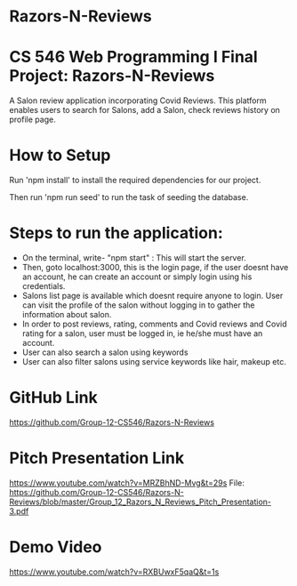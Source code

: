 # Razors-N-Reviews
# CS 546 Web Programming I Final Project: Razors-N-Reviews
A Salon review application incorporating Covid Reviews.
This platform enables users to search for Salons, add a Salon, check reviews history on profile page.

# How to Setup
Run 'npm install' to install the required dependencies for our project.

Then run 'npm run seed' to run the task of seeding the database.

# Steps to run the application:
* On the terminal, write- "npm start" : This will start the server. 
* Then, goto localhost:3000, this is the login page, if the user doesnt have an account, he can create an account or simply login using his credentials.
* Salons list page is available which doesnt require anyone to login. User can visit the profile of the salon without logging in to gather the information about salon. 
* In order to post reviews, rating, comments and Covid reviews and Covid rating for a salon, user must be logged in, ie he/she must have an account. 
* User can also search a salon using keywords
* User can also filter salons using service keywords like hair, makeup etc.


# GitHub Link
https://github.com/Group-12-CS546/Razors-N-Reviews

# Pitch Presentation Link
https://www.youtube.com/watch?v=MRZBhND-Mvg&t=29s
File: https://github.com/Group-12-CS546/Razors-N-Reviews/blob/master/Group_12_Razors_N_Reviews_Pitch_Presentation-3.pdf

# Demo Video
https://www.youtube.com/watch?v=RXBUwxF5qaQ&t=1s
